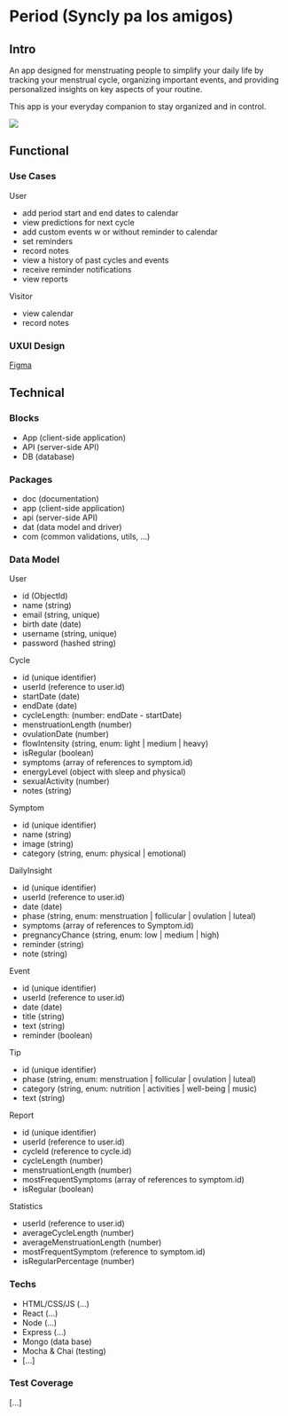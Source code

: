 # Period (Syncly pa los amigos)

## Intro

An app designed for menstruating people to simplify your daily life by tracking your menstrual cycle, organizing important events, and providing personalized insights on key aspects of your routine.

This app is your everyday companion to stay organized and in control.

![](https://i.giphy.com/media/v1.Y2lkPTc5MGI3NjExcno0Z21nOWxudXRiNXhlajY3dWF5eDBwM3Vjdm9xMnhzaThtcDZtdCZlcD12MV9pbnRlcm5hbF9naWZfYnlfaWQmY3Q9Zw/j10NjRC0rU0IrIIbaA/giphy.gif)

## Functional

### Use Cases

User
- add period start and end dates to calendar
- view predictions for next cycle
- add custom events w or without reminder to calendar
- set reminders
- record notes
- view a history of past cycles and events
- receive reminder notifications
- view reports

Visitor
- view calendar
- record notes

### UXUI Design

[Figma](https://www.figma.com/proto/0axquRKAMeYzYictpTqeQX/A-punto?node-id=0-1&t=5XWGSFzZZMcMrNle-1)

## Technical

### Blocks

- App (client-side application)
- API (server-side API)
- DB (database)

### Packages

- doc (documentation)
- app (client-side application)
- api (server-side API)
- dat (data model and driver)
- com (common validations, utils, ...)

### Data Model

User
- id (ObjectId)
- name (string)
- email (string, unique)
- birth date (date)
- username (string, unique)
- password (hashed string)


Cycle
- id (unique identifier)
- userId (reference to user.id)
- startDate (date)
- endDate (date)
- cycleLength: (number: endDate - startDate)
- menstruationLength (number)
- ovulationDate (number)
- flowIntensity (string, enum: light | medium | heavy)
- isRegular (boolean)
- symptoms (array of references to symptom.id)
- energyLevel (object with sleep and physical)
- sexualActivity (number)
- notes (string)

Symptom
- id (unique identifier)
- name (string)
- image (string)
- category (string, enum: physical | emotional)

DailyInsight
- id (unique identifier)
- userId (reference to user.id)
- date (date)
- phase (string, enum: menstruation | follicular | ovulation | luteal)
- symptoms (array of references to Symptom.id)
- pregnancyChance (string, enum: low | medium | high)
- reminder (string)
- note (string)

Event
- id (unique identifier)
- userId (reference to user.id)
- date (date)
- title (string)
- text (string)
- reminder (boolean)

Tip
- id (unique identifier)
- phase (string, enum: menstruation | follicular | ovulation | luteal)
- category (string, enum: nutrition | activities | well-being | music)
- text (string)

Report
- id (unique identifier)
- userId (reference to user.id)
- cycleId (reference to cycle.id)
- cycleLength (number)
- menstruationLength (number)
- mostFrequentSymptoms (array of references to symptom.id)
- isRegular (boolean)

Statistics
- userId (reference to user.id)
- averageCycleLength (number)
- averageMenstruationLength (number)
- mostFrequentSymptom (reference to symptom.id)
- isRegularPercentage (number)


### Techs

- HTML/CSS/JS (...)
- React (...)
- Node (...)
- Express (...)
- Mongo (data base)
- Mocha & Chai (testing)
- [...]

### Test Coverage

[...]
